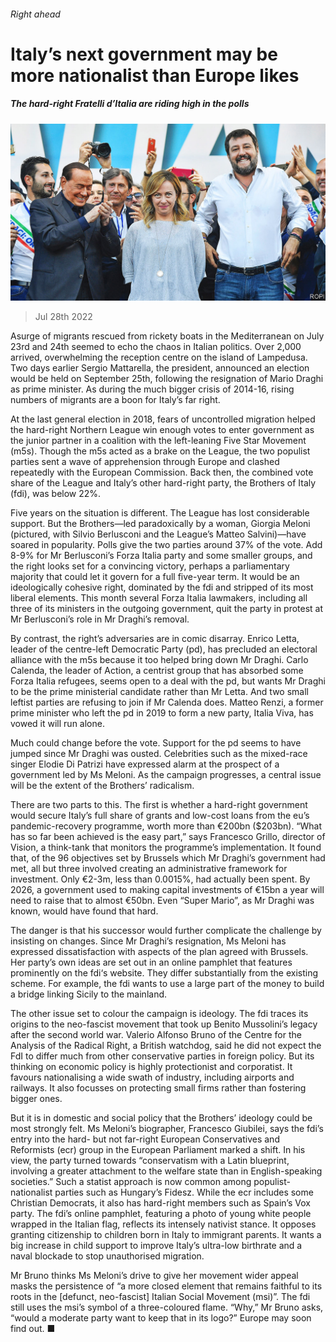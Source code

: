###### Right ahead

# Italy’s next government may be more nationalist than Europe likes 

##### The hard-right Fratelli d’Italia are riding high in the polls 

![image](images/20220730_EUP002.jpg) 

> Jul 28th 2022 

Asurge of migrants rescued from rickety boats in the Mediterranean on July 23rd and 24th seemed to echo the chaos in Italian politics. Over 2,000 arrived, overwhelming the reception centre on the island of Lampedusa. Two days earlier Sergio Mattarella, the president, announced an election would be held on September 25th, following the resignation of Mario Draghi as prime minister. As during the much bigger crisis of 2014-16, rising numbers of migrants are a boon for Italy’s far right.

At the last general election in 2018, fears of uncontrolled migration helped the hard-right Northern League win enough votes to enter government as the junior partner in a coalition with the left-leaning Five Star Movement (m5s). Though the m5s acted as a brake on the League, the two populist parties sent a wave of apprehension through Europe and clashed repeatedly with the European Commission. Back then, the combined vote share of the League and Italy’s other hard-right party, the Brothers of Italy (fdi), was below 22%. 

Five years on the situation is different. The League has lost considerable support. But the Brothers—led paradoxically by a woman, Giorgia Meloni (pictured, with Silvio Berlusconi and the League’s Matteo Salvini)—have soared in popularity. Polls give the two parties around 37% of the vote. Add 8-9% for Mr Berlusconi’s Forza Italia party and some smaller groups, and the right looks set for a convincing victory, perhaps a parliamentary majority that could let it govern for a full five-year term. It would be an ideologically cohesive right, dominated by the fdi and stripped of its most liberal elements. This month several Forza Italia lawmakers, including all three of its ministers in the outgoing government, quit the party in protest at Mr Berlusconi’s role in Mr Draghi’s removal.

By contrast, the right’s adversaries are in comic disarray. Enrico Letta, leader of the centre-left Democratic Party (pd), has precluded an electoral alliance with the m5s because it too helped bring down Mr Draghi. Carlo Calenda, the leader of Action, a centrist group that has absorbed some Forza Italia refugees, seems open to a deal with the pd, but wants Mr Draghi to be the prime ministerial candidate rather than Mr Letta. And two small leftist parties are refusing to join if Mr Calenda does. Matteo Renzi, a former prime minister who left the pd in 2019 to form a new party, Italia Viva, has vowed it will run alone.

Much could change before the vote. Support for the pd seems to have jumped since Mr Draghi was ousted. Celebrities such as the mixed-race singer Elodie Di Patrizi have expressed alarm at the prospect of a government led by Ms Meloni. As the campaign progresses, a central issue will be the extent of the Brothers’ radicalism.

There are two parts to this. The first is whether a hard-right government would secure Italy’s full share of grants and low-cost loans from the eu’s pandemic-recovery programme, worth more than €200bn ($203bn). “What has so far been achieved is the easy part,” says Francesco Grillo, director of Vision, a think-tank that monitors the programme’s implementation. It found that, of the 96 objectives set by Brussels which Mr Draghi’s government had met, all but three involved creating an administrative framework for investment. Only €2-3m, less than 0.0015%, had actually been spent. By 2026, a government used to making capital investments of €15bn a year will need to raise that to almost €50bn. Even “Super Mario”, as Mr Draghi was known, would have found that hard.

The danger is that his successor would further complicate the challenge by insisting on changes. Since Mr Draghi’s resignation, Ms Meloni has expressed dissatisfaction with aspects of the plan agreed with Brussels. Her party’s own ideas are set out in an online pamphlet that features prominently on the fdi‘s website. They differ substantially from the existing scheme. For example, the fdi wants to use a large part of the money to build a bridge linking Sicily to the mainland.

The other issue set to colour the campaign is ideology. The fdi traces its origins to the neo-fascist movement that took up Benito Mussolini’s legacy after the second world war. Valerio Alfonso Bruno of the Centre for the Analysis of the Radical Right, a British watchdog, said he did not expect the FdI to differ much from other conservative parties in foreign policy. But its thinking on economic policy is highly protectionist and corporatist. It favours nationalising a wide swath of industry, including airports and railways. It also focusses on protecting small firms rather than fostering bigger ones.

But it is in domestic and social policy that the Brothers’ ideology could be most strongly felt. Ms Meloni’s biographer, Francesco Giubilei, says the fdi’s entry into the hard- but not far-right European Conservatives and Reformists (ecr) group in the European Parliament marked a shift. In his view, the party turned towards “conservatism with a Latin blueprint, involving a greater attachment to the welfare state than in English-speaking societies.” Such a statist approach is now common among populist-nationalist parties such as Hungary’s Fidesz. While the ecr includes some Christian Democrats, it also has hard-right members such as Spain’s Vox party. The fdi’s online pamphlet, featuring a photo of young white people wrapped in the Italian flag, reflects its intensely nativist stance. It opposes granting citizenship to children born in Italy to immigrant parents. It wants a big increase in child support to improve Italy’s ultra-low birthrate and a naval blockade to stop unauthorised migration.

Mr Bruno thinks Ms Meloni’s drive to give her movement wider appeal masks the persistence of “a more closed element that remains faithful to its roots in the [defunct, neo-fascist] Italian Social Movement (msi)”. The fdi still uses the msi’s symbol of a three-coloured flame. “Why,” Mr Bruno asks, “would a moderate party want to keep that in its logo?” Europe may soon find out. ■

